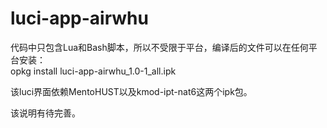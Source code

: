 luci-app-airwhu
===================

代码中只包含Lua和Bash脚本，所以不受限于平台，编译后的文件可以在任何平台安装：<br/>
opkg install luci-app-airwhu_1.0-1_all.ipk<br/>

该luci界面依赖MentoHUST以及kmod-ipt-nat6这两个ipk包。

该说明有待完善。